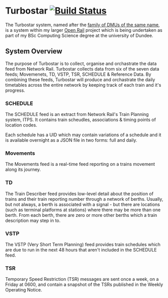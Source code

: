# Turbostar [![Build Status](https://travis-ci.org/ConorHaining/Turbostar.svg?branch=master)](https://travis-ci.org/ConorHaining/Turbostar)

The Turbostar system, named after the [family of DMUs of the same name](https://en.wikipedia.org/wiki/Turbostar), is a system within my larger [Open Rail](https://conorhaining.com/open-rail) project which is being undertaken as part of my BSc Computing Science degree at the university of Dundee.

## System Overview
The purpose of Turbostar is to collect, organise and orchastrate the data feed from Network Rail. Turbostar collects data from six of the seven data feeds; Movemenets, TD, VSTP, TSR, SCHEDULE & Reference Data. By combining these feeds, Turbostar will produce and orchastrate the daily timetables across the entire network by keeping track of each train and it's progress.

### SCHEDULE
The SCHEDULE feed is an extract from Network Rail's Train Planning system, ITPS. It contains train scheudles, associations & timing points of location codes.

Each schedule has a UID which may contain variations of a schedule and it is available overnight as a JSON file in two forms: full and daily.

### Movements
The Movements feed is a real-time feed reporting on a trains movement along its journey.

### TD
The Train Describer feed provides low-level detail about the position of trains and their train reporting number through a network of berths. Usually, but not always, a berth is associated with a signal - but there are locations (such as terminal platforms at stations) where there may be more than one berth. From each berth, there are zero or more other berths which a train description may step in to.

### VSTP
The VSTP (Very Short Term Planning) feed provides train schedules which are due to run in the next 48 hours that aren't included in the SCHEDULE feed.

### TSR
Temporary Speed Restriction (TSR) messages are sent once a week, on a Friday at 0600, and contain a snapshot of the TSRs published in the Weekly Operating Notice.
